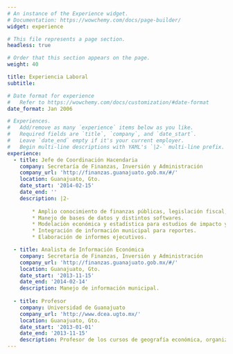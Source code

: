 ```yaml
---
# An instance of the Experience widget.
# Documentation: https://wowchemy.com/docs/page-builder/
widget: experience

# This file represents a page section.
headless: true

# Order that this section appears on the page.
weight: 40

title: Experiencia Laboral
subtitle:

# Date format for experience
#   Refer to https://wowchemy.com/docs/customization/#date-format
date_format: Jan 2006

# Experiences.
#   Add/remove as many `experience` items below as you like.
#   Required fields are `title`, `company`, and `date_start`.
#   Leave `date_end` empty if it's your current employer.
#   Begin multi-line descriptions with YAML's `|2-` multi-line prefix.
experience:
  - title: Jefe de Coordinación Hacendaria
    company: Secretaría de Finanzas, Inversión y Administración
    company_url: 'http://finanzas.guanajuato.gob.mx/#/'
    location: Guanajuato, Gto.
    date_start: '2014-02-15'
    date_end: ''
    description: |2-
                
        * Amplio conocimiento de finanzas públicas, legislación fiscal, información contable, económica y financiera.
        * Manejo de bases de datos y distintos softwares.
        * Modelación económica y estadística para estudios de impacto y elaboración de pronóstico de ingresos del Estado.
        * Integración de información municipal para reportes.
        * Elaboración de informes ejecutivos.

  - title: Analista de Información Económica
    company: Secretaría de Finanzas, Inversión y Administración
    company_url: 'http://finanzas.guanajuato.gob.mx/#/'
    location: Guanajuato, Gto.
    date_start: '2013-11-15'
    date_end: '2014-02-14'
    description: Manejo de información municipal.
        
  - title: Profesor
    company: Universidad de Guanajuato
    company_url: 'http://www.dcea.ugto.mx/'
    location: Guanajuato, Gto.
    date_start: '2013-01-01'
    date_end: '2013-11-15'
    description: Profesor de los cursos de geografía económica, organización industrial, economía internacional y economía matemática.
---
```

